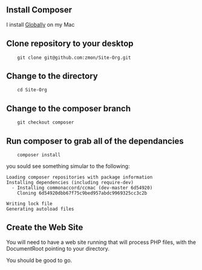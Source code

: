 

## Install Composer

I install [Globally](https://getcomposer.org/doc/00-intro.md#globally) on my Mac

## Clone repository to your desktop

````
    git clone git@github.com:zmon/Site-Org.git
````

## Change to the directory

````
    cd Site-Org
````

## Change to the composer branch

````
    git checkout composer
````

## Run composer to grab all of the dependancies

````
    composer install
````

you sould see something simular to the following:

````
Loading composer repositories with package information
Installing dependencies (including require-dev)       
  - Installing commonaccord/ccmac (dev-master 6d54920)
    Cloning 6d54920dbb67f75c9bed957abdc9969325cc3c2b

Writing lock file
Generating autoload files
````
## Create the Web Site

You will need to have a web site running that will process PHP files, 
with the DocumentRoot pointing to your directory.


You should be good to go.
